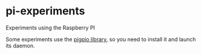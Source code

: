# pi-experiments
Experiments using the Raspberry PI

Some experiments use the [pigpio library](http://abyz.co.uk/rpi/pigpio/index.html), so you need to install it and launch its daemon.

